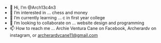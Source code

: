 - 👋 Hi, I’m @Arch13c4n3
- 👀 I’m interested in ... chess and money
- 🌱 I’m currently learning ... c in first year college
- 💞️ I’m looking to collaborate on ... website design and programming
- 📫 How to reach me ... Archie Ventura Cane on Facebook, Archerardv on instagram, or archerardvcane11@gmail.com

<!---
Arch13c4n3/Arch13c4n3 is a ✨ special ✨ repository because its `README.md` (this file) appears on your GitHub profile.
You can click the Preview link to take a look at your changes.
--->
